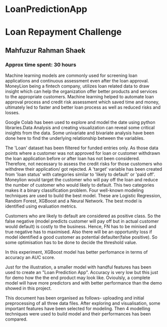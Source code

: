 # LoanPredictionApp
# Loan Repayment Challenge
## Mahfuzur Rahman Shaek
### Approx time spent: 30 hours

Machine learning models are commonly used for screening loan applications and continuous assessment even after the loan approval. MoneyLion being a fintech company, utilizes loan related data to draw insight which can help the organization offer better products and services to the appropriate customers. Machine learning helped to automate loan approval process and credit risk assessment which saved time and money, ultimately led to faster and better loan process as well as reduced risks and losses.

Google Colab has been used to explore and model the date using python libraries.Data Analysis and creating visualization can reveal some critical insights from the data. Some univariate and bivariate analysis have been done here to find the underlying relationship between the variables.

The 'Loan' dataset has been filtered for funded entries only. As those data points where a customer was not approved for loan or customer withdrawn the loan application before or after loan has not been considered. Therefore, not necessary to assess the credit risks for those customers who withdrew their application/ got rejected. A 'target' variable has been created from 'loan status' with categories similar to 'likely to default' or 'paid off'. Moneylion would target the customer who will pay off the loan and reduce the number of customer who would likely to default. This two categories makes it a binary classification problem. Four well-known modeling techniques are used to build the best model. These are Logistic Regression, Random Forest, XGBoost and a Neural Network. The best model is identified using evaluation metrics.

Customers who are likely to default are considered as positive class. So the false negative (model predicts customer will pay off but in actual customer would default) is costly to the business. Hence, FN has to be minised and true negative has to maximised. Also there will be an opportunity loss if model identified a good customer as potential defaulter(false positive). So some optimisation has to be done to decide the threshold value.

In this experiment, XGBoost model has better perfomance in terms of accuracy an AUC score.

Just for the illustration, a smaller model with handful features has been used to create an "Loan Prediction App". Accuracy is very low but this just for demo how the the end product may look like. Ovioulsly, a complete model will have more predictors and with better performance than the demo showed in this project.

This document has been organised as follows- uploading and initial preprocessing of all three data files. After exploring and visualisation, some important features have been selected for modeling. Then 4 modelling techniques were used to build model and their performances has been compared.


